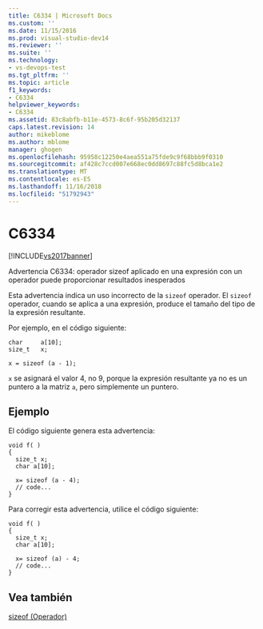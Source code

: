 ```yaml
---
title: C6334 | Microsoft Docs
ms.custom: ''
ms.date: 11/15/2016
ms.prod: visual-studio-dev14
ms.reviewer: ''
ms.suite: ''
ms.technology:
- vs-devops-test
ms.tgt_pltfrm: ''
ms.topic: article
f1_keywords:
- C6334
helpviewer_keywords:
- C6334
ms.assetid: 83c8abfb-b11e-4573-8c6f-95b205d32137
caps.latest.revision: 14
author: mikeblome
ms.author: mblome
manager: ghogen
ms.openlocfilehash: 95958c12250e4aea551a75fde9c9f68bbb9f0310
ms.sourcegitcommit: af428c7ccd007e668ec0dd8697c88fc5d8bca1e2
ms.translationtype: MT
ms.contentlocale: es-ES
ms.lasthandoff: 11/16/2018
ms.locfileid: "51792943"
---
```

# <a name="c6334"></a>C6334
[!INCLUDE[vs2017banner](../includes/vs2017banner.md)]

Advertencia C6334: operador sizeof aplicado en una expresión con un operador puede proporcionar resultados inesperados  
  
 Esta advertencia indica un uso incorrecto de la `sizeof` operador. El `sizeof` operador, cuando se aplica a una expresión, produce el tamaño del tipo de la expresión resultante.  
  
 Por ejemplo, en el código siguiente:  
  
```  
char     a[10];  
size_t   x;  
  
x = sizeof (a - 1);  
```  
  
 `x` se asignará el valor 4, no 9, porque la expresión resultante ya no es un puntero a la matriz `a`, pero simplemente un puntero.  
  
## <a name="example"></a>Ejemplo  
 El código siguiente genera esta advertencia:  
  
```  
void f( )  
{     
  size_t x;  
  char a[10];  
  
  x= sizeof (a - 4);  
  // code...  
}  
```  
  
 Para corregir esta advertencia, utilice el código siguiente:  
  
```  
void f( )     
{  
  size_t x;  
  char a[10];  
  
  x= sizeof (a) - 4;  
  // code...  
}   
```  
  
## <a name="see-also"></a>Vea también  
 [sizeof (Operador)](http://msdn.microsoft.com/library/8bc3b6fb-54a1-4eb7-ada0-05f8c5efc532)



